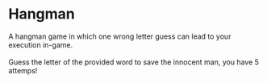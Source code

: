# Hangman
A hangman game in which one wrong letter guess can lead to your execution in-game.
</br></br>
Guess the letter of the provided word to save the innocent man, you have 5 attemps!
